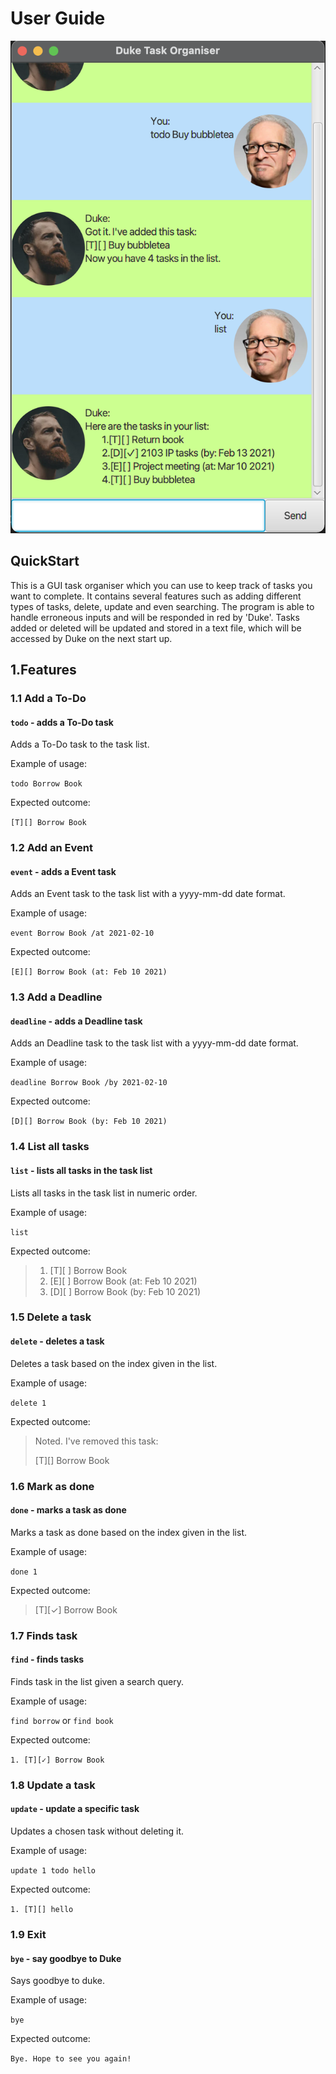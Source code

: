 # User Guide
![Image of Duke](Ui.png)

## QuickStart
This is a GUI task organiser which you can use to keep track of tasks you want to
complete. It contains several features such as adding different types of tasks, delete, update and even searching. The program is able to handle erroneous inputs and will be responded in red by 'Duke'. Tasks added or deleted will be updated and stored in a text file, which will be accessed by Duke on the next start up.

## 1.Features 

### 1.1 Add a To-Do

#### `todo` - adds a To-Do task

Adds a To-Do task to the task list.

Example of usage: 

`todo Borrow Book`

Expected outcome:

`[T][] Borrow Book`

### 1.2 Add an Event

#### `event` - adds a Event task

Adds an Event task to the task list with a yyyy-mm-dd date format.

Example of usage:

`event Borrow Book /at 2021-02-10`

Expected outcome:

`[E][] Borrow Book (at: Feb 10 2021)`

### 1.3 Add a Deadline

#### `deadline` - adds a Deadline task

Adds an Deadline task to the task list with a yyyy-mm-dd date format.

Example of usage:

`deadline Borrow Book /by 2021-02-10`

Expected outcome:

`[D][] Borrow Book (by: Feb 10 2021)`

### 1.4 List all tasks

#### `list` - lists all tasks in the task list

Lists all tasks in the task list in numeric order.

Example of usage:

`list`

Expected outcome:

>1. [T][ ] Borrow Book
>2. [E][ ] Borrow Book (at: Feb 10 2021)
>3. [D][ ] Borrow Book (by: Feb 10 2021)

### 1.5 Delete a task

#### `delete` - deletes a task

Deletes a task based on the index given in the list.

Example of usage:

`delete 1`

Expected outcome:

> Noted. I've removed this task:
>
> [T][] Borrow Book

### 1.6 Mark as done

#### `done` - marks a task as done

Marks a task as done based on the index given in the list.

Example of usage:

`done 1`

Expected outcome:

> [T][✓] Borrow Book

### 1.7 Finds task

#### `find` - finds tasks

Finds task in the list given a search query.

Example of usage:

`find borrow` or `find book`

Expected outcome:

`1. [T][✓] Borrow Book`

### 1.8 Update a task

#### `update` - update a specific task

Updates a chosen task without deleting it. 

Example of usage:

`update 1 todo hello`

Expected outcome:

`1. [T][] hello`

### 1.9 Exit

#### `bye` - say goodbye to Duke

Says goodbye to duke.

Example of usage:

`bye`

Expected outcome:

`Bye. Hope to see you again!`


